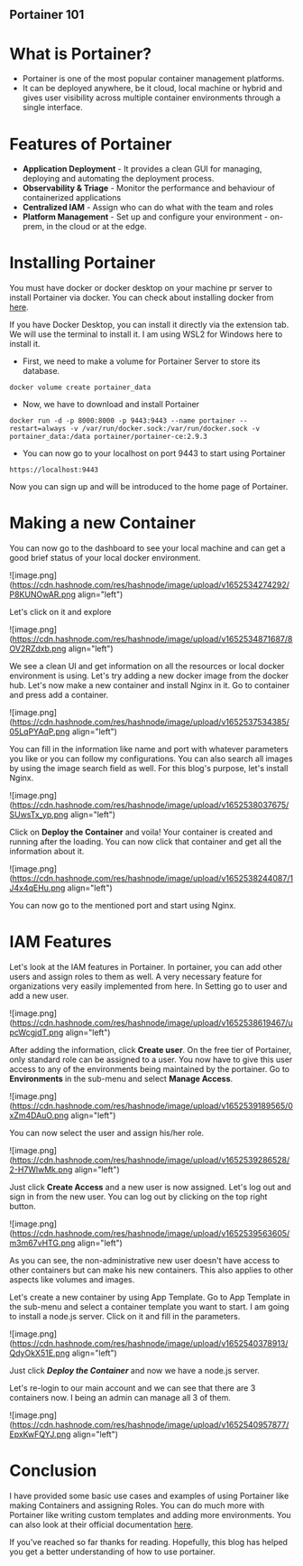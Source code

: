 ## Portainer 101

# What is Portainer?
- Portainer is one of the most popular container management platforms. 
-  It can be deployed anywhere, be it cloud, local machine or hybrid and gives user visibility across multiple container environments through a single interface.

# Features of Portainer
- **Application Deployment** - It provides a clean GUI for managing, deploying and automating the deployment process.
- **Observability & Triage** - Monitor the performance and behaviour of containerized applications
- **Centralized IAM** - Assign who can do what with the team and roles
- **Platform Management** - Set up and configure your environment - on-prem, in the cloud or at the edge.

# Installing Portainer
You must have docker or docker desktop on your machine pr server to install Portainer via docker. You can check about installing docker from [here](https://docs.docker.com/get-docker/).

If you have Docker Desktop, you can install it directly via the extension tab. We will use the terminal to install it. I am using WSL2 for Windows here to install it.


- First, we need to make a volume for Portainer Server to store its database. 

```
docker volume create portainer_data
```
- Now, we have to download and install Portainer

```
docker run -d -p 8000:8000 -p 9443:9443 --name portainer --restart=always -v /var/run/docker.sock:/var/run/docker.sock -v portainer_data:/data portainer/portainer-ce:2.9.3
```

- You can now go to your localhost on port 9443 to start using Portainer

```
https://localhost:9443
```

Now you can sign up and will be introduced to the home page of Portainer.

# Making a new Container

You can now go to the dashboard to see your local machine and can get a good brief status of your local docker environment.

![image.png](https://cdn.hashnode.com/res/hashnode/image/upload/v1652534274292/P8KUNOwAR.png align="left")

Let's click on it and explore

![image.png](https://cdn.hashnode.com/res/hashnode/image/upload/v1652534871687/8OV2RZdxb.png align="left")

We see a clean UI and get information on all the resources or local docker environment is using. Let's try adding a new docker image from the docker hub.  Let's now make a new container and install Nginx in it. 
Go to container and press add a container.

![image.png](https://cdn.hashnode.com/res/hashnode/image/upload/v1652537534385/05LqPYAqP.png align="left")

You can fill in the information like name and port with whatever parameters you like or you can follow my configurations. You can also search all images by using the image search field as well. For this blog's purpose, let's install Nginx.

![image.png](https://cdn.hashnode.com/res/hashnode/image/upload/v1652538037675/SUwsTx_yp.png align="left")

Click on **Deploy the Container** and voila! Your container is created and running after the loading. 
You can now click that container and get all the information about it.

![image.png](https://cdn.hashnode.com/res/hashnode/image/upload/v1652538244087/1J4x4qEHu.png align="left")

You can now go to the mentioned port and start using Nginx.

# IAM Features

Let's look at the IAM features in Portainer. 
In portainer, you can add other users and assign roles to them as well. A very necessary feature for organizations very easily implemented from here. In Setting go to user and add a new user.  

![image.png](https://cdn.hashnode.com/res/hashnode/image/upload/v1652538619467/upcWcgjdT.png align="left")

After adding the information, click **Create user**. On the free tier of Portainer, only standard role can be assigned to a user. You now have to give this user access to any of the environments being maintained by the portainer. 
Go to **Environments** in the sub-menu and select **Manage Access**.  

![image.png](https://cdn.hashnode.com/res/hashnode/image/upload/v1652539189565/0xZm4DAuO.png align="left")

You can now select the user and assign his/her role.

![image.png](https://cdn.hashnode.com/res/hashnode/image/upload/v1652539286528/2-H7WlwMk.png align="left")

Just click **Create Access** and a new user is now assigned. 
Let's log out and sign in from the new user. You can log out by clicking on the top right button.

![image.png](https://cdn.hashnode.com/res/hashnode/image/upload/v1652539563605/m3m67vHTG.png align="left")

As you can see, the non-administrative new user doesn't have access to other containers but can make his new containers. This also applies to other aspects like volumes and images. 

Let's create a new container by using App Template.
Go to App Template in the sub-menu and select a container template you want to start. I am going to install a node.js server. Click on it and fill in the parameters.

![image.png](https://cdn.hashnode.com/res/hashnode/image/upload/v1652540378913/QdyOkX51E.png align="left")

Just click ***Deploy the Container*** and now we have a node.js server.

Let's re-login to our main account and we can see that there are 3 containers now. I being an admin can manage all 3 of them. 

![image.png](https://cdn.hashnode.com/res/hashnode/image/upload/v1652540957877/EpxKwFQYJ.png align="left")

# Conclusion
I have provided some basic use cases and examples of using Portainer like making Containers and assigning Roles. You can do much more with Portainer like writing custom templates and adding more environments. You can also look at their official documentation [here](https://docs.portainer.io).

If you've reached so far thanks for reading. Hopefully, this blog has helped you get a better understanding of how to use portainer.


